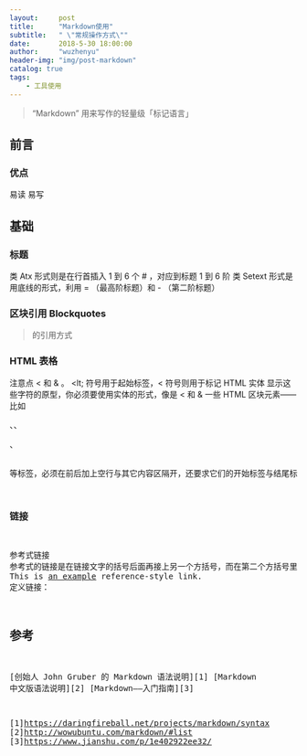 ```yaml
---
layout:     post
title:      "Markdown使用"
subtitle:   " \"常规操作方式\""
date:       2018-5-30 18:00:00
author:     "wuzhenyu"
header-img: "img/post-markdown"
catalog: true
tags:
    - 工具使用
---
```


> “Markdown”
> 用来写作的轻量级「标记语言」

## 前言

### 优点
易读
易写

## 基础
### 标题
类 Atx 形式则是在行首插入 1 到 6 个 # ，对应到标题 1 到 6 阶
类 Setext 形式是用底线的形式，利用 = （最高阶标题）和 - （第二阶标题）

### 区块引用 Blockquotes
> 的引用方式

### HTML 表格
注意点
< 和 & 。 <lt; 符号用于起始标签，&lt; 符号则用于标记 HTML 实体
显示这些字符的原型，你必须要使用实体的形式，像是 &lt; 和 &amp;
一些 HTML 区块元素――比如 <div>、<table>、<pre>、<p> 等标签，必须在前后加上空行与其它内容区隔开，还要求它们的开始标签与结尾标签不能用制表符或空格来缩进。

### 链接

参考式链接
参考式的链接是在链接文字的括号后面再接上另一个方括号，而在第二个方括号里面要填入用以辨识链接的标记：
This is [an example][id] reference-style link.
定义链接：


[id]: 网址

## 参考
[创始人 John Gruber 的 Markdown 语法说明][1]
[Markdown 中文版语法说明][2]
[Markdown——入门指南][3]



[1]https://daringfireball.net/projects/markdown/syntax
[2]http://wowubuntu.com/markdown/#list
[3]https://www.jianshu.com/p/1e402922ee32/